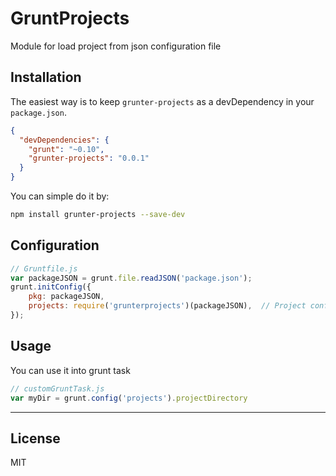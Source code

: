 # GruntProjects
Module for load project from json configuration file


## Installation
The easiest way is to keep `grunter-projects` as a devDependency in your `package.json`.
```json
{
  "devDependencies": {
    "grunt": "~0.10",
    "grunter-projects": "0.0.1"
  }
}
```

You can simple do it by:
```bash
npm install grunter-projects --save-dev
```

## Configuration
```js
// Gruntfile.js
var packageJSON = grunt.file.readJSON('package.json');
grunt.initConfig({
    pkg: packageJSON,
    projects: require('grunterprojects')(packageJSON),  // Project configuration.
});
```


## Usage
You can use it into grunt task 
```js
// customGruntTask.js
var myDir = grunt.config('projects').projectDirectory
```

----
    
## License
MIT    